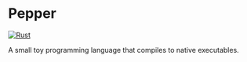 # Pepper

[![Rust](https://github.com/skycloudd/pepper/actions/workflows/rust.yml/badge.svg)](https://github.com/skycloudd/pepper/actions/workflows/rust.yml)

A small toy programming language that compiles to native executables.
